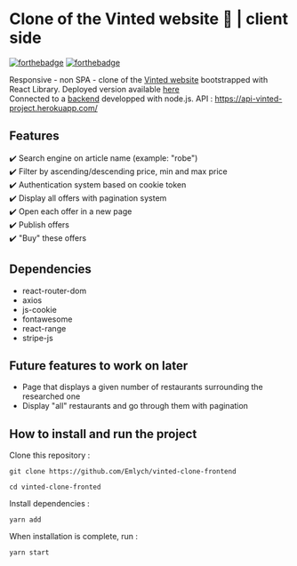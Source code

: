 # Clone of the Vinted website 👚 | client side

[![forthebadge](http://forthebadge.com/images/badges/built-with-love.svg)](http://forthebadge.com) [![forthebadge](https://forthebadge.com/images/badges/works-on-my-machine.svg)](https://forthebadge.com)

Responsive - non SPA - clone of the [Vinted website](https://www.vinted.fr/) bootstrapped with React Library. Deployed version available [here](https://vinted-clone-eld.netlify.app)<br>
Connected to a [backend](https://github.com/Emlych/Vinted-clone) developped with node.js.
API : https://api-vinted-project.herokuapp.com/

## Features

✔️ Search engine on article name (example: "robe")<br>
✔️ Filter by ascending/descending price, min and max price <br>
✔️ Authentication system based on cookie token<br>
✔️ Display all offers with pagination system<br>
✔️ Open each offer in a new page<br>
✔️ Publish offers<br>
✔️ "Buy" these offers<br>

## Dependencies

- react-router-dom
- axios
- js-cookie
- fontawesome
- react-range
- stripe-js

## Future features to work on later

- Page that displays a given number of restaurants surrounding the researched one
- Display "all" restaurants and go through them with pagination

## How to install and run the project

Clone this repository :

`git clone https://github.com/Emlych/vinted-clone-frontend`

`cd vinted-clone-fronted`

Install dependencies :

`yarn add `

When installation is complete, run :

`yarn start`
